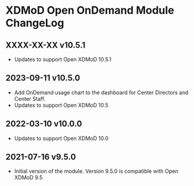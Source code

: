 XDMoD Open OnDemand Module ChangeLog
=====================

## XXXX-XX-XX v10.5.1

- Updates to support Open XDMoD 10.5.1

## 2023-09-11 v10.5.0

- Add OnDemand usage chart to the dashboard for Center Directors and Center Staff.
- Updates to support Open XDMoD 10.5

## 2022-03-10 v10.0.0

- Updates to support Open XDMoD 10.0

## 2021-07-16 v9.5.0

- Initial version of the module. Version 9.5.0 is compatible with Open XDMoD 9.5

